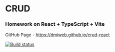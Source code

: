 # CRUD
### Homework on React + TypeScript + Vite

GitHub Page - https://dmiweb.github.io/crud-react

[![Build status](https://ci.appveyor.com/api/projects/status/s24xbmyibihb89g1?svg=true)](https://ci.appveyor.com/project/dmiweb/crud-react)
